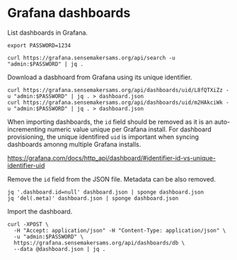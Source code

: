 # Grafana dashboards

List dashboards in Grafana.

```
export PASSWORD=1234

curl https://grafana.sensemakersams.org/api/search -u "admin:$PASSWORD" | jq .
```

Download a dasbhoard from Grafana using its unique identifier.

```
curl https://grafana.sensemakersams.org/api/dashboards/uid/L8fQTXiZz -u "admin:$PASSWORD" | jq . > dashboard.json
curl https://grafana.sensemakersams.org/api/dashboards/uid/m2HAkciWk -u "admin:$PASSWORD" | jq . > dashboard.json
```

When importing dashboards, the `id` field should be removed as it is an auto-incrementing numeric value unique per Grafana install.
For dashboard provisioning, the unique identifired `uid` is important when syncing dashboards amonng multiple Grafana installs.

https://grafana.com/docs/http_api/dashboard/#identifier-id-vs-unique-identifier-uid

Remove the `id` field from the JSON file. Metadata can be also removed.

```
jq '.dashboard.id=null' dashboard.json | sponge dashboard.json
jq 'del(.meta)' dashboard.json | sponge dashboard.json
```

Import the dashboard.

```
curl -XPOST \
  -H "Accept: application/json" -H "Content-Type: application/json" \
  -u "admin:$PASSWORD" \
  https://grafana.sensemakersams.org/api/dashboards/db \
  --data @dashboard.json | jq .
```
